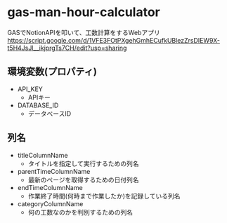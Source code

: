 # gas-man-hour-calculator
GASでNotionAPIを叩いて、工数計算をするWebアプリ  
https://script.google.com/d/1VFE3FOtPXgehGmhECufkUBlezZrsDIEW9X-t5H4JsJl__ikjprgTs7CH/edit?usp=sharing

## 環境変数(プロパティ)
- API_KEY
  - APIキー
- DATABASE_ID
  - データベースID

## 列名
- titleColumnName
  - タイトルを指定して実行するための列名
- parentTimeColumnName
  - 最新のページを取得するための日付列名
- endTimeColumnName
  - 作業終了時間(何時まで作業したか)を記録している列名
- categoryColumnName
  - 何の工数なのかを判別するための列名
